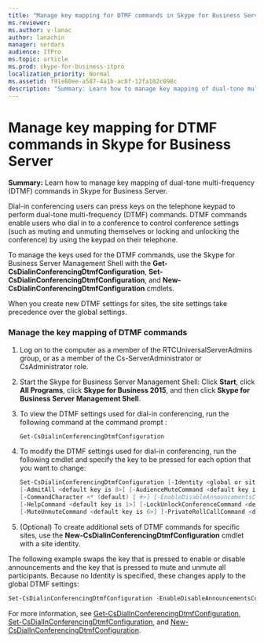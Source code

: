 ```yaml
---
title: "Manage key mapping for DTMF commands in Skype for Business Server"
ms.reviewer: 
ms.author: v-lanac
author: lanachin
manager: serdars
audience: ITPro
ms.topic: article
ms.prod: skype-for-business-itpro
localization_priority: Normal
ms.assetid: f91e80ee-a587-4a1b-ac8f-12fa102c098c
description: "Summary: Learn how to manage key mapping of dual-tone multi-frequency (DTMF) commands in Skype for Business Server."
---
```


# Manage key mapping for DTMF commands in Skype for Business Server
 
**Summary:** Learn how to manage key mapping of dual-tone multi-frequency (DTMF) commands in Skype for Business Server.
  
Dial-in conferencing users can press keys on the telephone keypad to perform dual-tone multi-frequency (DTMF) commands. DTMF commands enable users who dial in to a conference to control conference settings (such as muting and unmuting themselves or locking and unlocking the conference) by using the keypad on their telephone. 
  
To manage the keys used for the DTMF commands, use the Skype for Business Server Management Shell with the **Get-CsDialinConferencingDtmfConfiguration**, **Set-CsDialinConferencingDtmfConfiguration**, and **New-CsDialinConferencingDtmfConfiguration** cmdlets.
  
When you create new DTMF settings for sites, the site settings take precedence over the global settings. 

### Manage the key mapping of DTMF commands

1. Log on to the computer as a member of the RTCUniversalServerAdmins group, or as a member of the Cs-ServerAdministrator or CsAdministrator role.
    
2. Start the Skype for Business Server Management Shell: Click **Start**, click **All Programs**, click **Skype for Business 2015**, and then click **Skype for Business Server Management Shell**.
    
3. To view the DTMF settings used for dial-in conferencing, run the following command at the command prompt :
    
   ```PowerShell
   Get-CsDialinConferencingDtmfConfiguration
   ```

4. To modify the DTMF settings used for dial-in conferencing, run the following cmdlet and specify the key to be pressed for each option that you want to change:
    
   ```PowerShell
   Set-CsDialinConferencingDtmfConfiguration [-Identity <global or site collection to be changed>]
   [-AdmitAll <default key is 8>] [-AudienceMuteCommand <default key is 4>]
   [-CommandCharacter <* (default) | #>] [-EnableDisableAnnouncementsCommand <default key is 9>]
   [-HelpCommand <default key is 1>] [-LockUnlockConferenceCommand <default key is 7>]
   [-MuteUnmuteCommand <default key is 6>] [-PrivateRollCallCommand <default key is 3>]
   ```

5. (Optional) To create additional sets of DTMF commands for specific sites, use the **New-CsDialinConferencingDtmfConfiguration** cmdlet with a site identity.
    
The following example swaps the key that is pressed to enable or disable announcements and the key that is pressed to mute and unmute all participants. Because no Identity is specified, these changes apply to the global DTMF settings:
  
```PowerShell
Set-CsDialinConferencingDtmfConfiguration -EnableDisableAnnouncementsCommand 4 -AudienceMuteCommand 9
```

For more information, see [Get-CsDialInConferencingDtmfConfiguration](https://docs.microsoft.com/powershell/module/skype/get-csdialinconferencingdtmfconfiguration?view=skype-ps), [Set-CsDialInConferencingDtmfConfiguration](https://docs.microsoft.com/powershell/module/skype/set-csdialinconferencingdtmfconfiguration?view=skype-ps), and [New-CsDialInConferencingDtmfConfiguration](https://docs.microsoft.com/powershell/module/skype/new-csdialinconferencingdtmfconfiguration?view=skype-ps).
  

